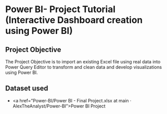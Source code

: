 # Power BI- Project Tutorial (Interactive Dashboard creation using Power BI)
## Project Objective
The Project Objective is to import an existing Excel file using real data into Power Query Editor to transform and clean data and develop visualizations using Power BI.
## Dataset used
-	<a href=”Power-BI/Power BI - Final Project.xlsx at main · AlexTheAnalyst/Power-BI”>Power BI Project </a>
